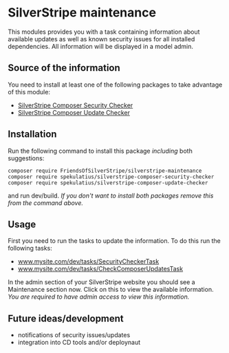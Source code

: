 # SilverStripe maintenance

This modules provides you with a task containing information about available updates as well as known security issues for all installed dependencies. All information will be displayed in a model admin.

## Source of the information

You need to install at least one of the following packages to take advantage of this module:

* [SilverStripe Composer Security Checker](https://github.com/spekulatius/silverstripe-composer-security-checker)
* [SilverStripe Composer Update Checker](https://github.com/spekulatius/silverstripe-composer-update-checker)

## Installation

Run the following command to install this package *including* both suggestions:

   ```
   composer require FriendsOfSilverStripe/silverstripe-maintenance
   composer require spekulatius/silverstripe-composer-security-checker
   composer require spekulatius/silverstripe-composer-update-checker
   ```

and run dev/build. *If you don't want to install both packages remove this from the command above.*

## Usage

First you need to run the tasks to update the information. To do this run the following tasks:

* www.mysite.com/dev/tasks/SecurityCheckerTask
* www.mysite.com/dev/tasks/CheckComposerUpdatesTask

In the admin section of your SilverStripe website you should see a Maintenance section now. Click on this to view the available information. *You are required to have admin access to view this information.*

## Future ideas/development

* notifications of security issues/updates
* integration into CD tools and/or deploynaut
